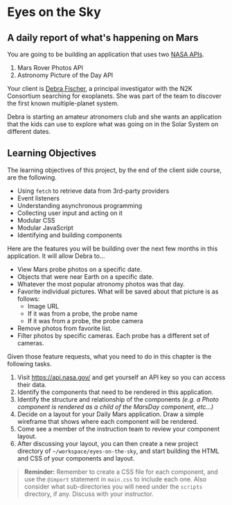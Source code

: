 # Eyes on the Sky

## A daily report of what's happening on Mars

You are going to be building an application that uses two [NASA APIs](https://api.nasa.gov/).

1. Mars Rover Photos API
1. Astronomy Picture of the Day API

Your client is [Debra Fischer](https://www.radcliffe.harvard.edu/people/debra-ann-fischer), a principal investigator with the N2K Consortium searching for exoplanets. She was part of the team to discover the first known multiple-planet system.

Debra is starting an amateur atronomers club and she wants an application that the kids can use to explore what was going on in the Solar System on different dates.

## Learning Objectives

The learning objectives of this project, by the end of the client side course, are the following.

* Using `fetch` to retrieve data from 3rd-party providers
* Event listeners
* Understanding asynchronous programming
* Collecting user input and acting on it
* Modular CSS
* Modular JavaScript
* Identifying and building components

Here are the features you will be building over the next few months in this application. It will allow Debra to...

* View Mars probe photos on a specific date.
* Objects that were near Earth on a specific date.
* Whatever the most popular atronomy photos was that day.
* Favorite individual pictures. What will be saved about that picture is as follows:
    * Image URL
    * If it was from a probe, the probe name
    * If it was from a probe, the probe camera
* Remove photos from favorite list.
* Filter photos by specific cameras. Each probe has a different set of cameras.

Given those feature requests, what you need to do in this chapter is the following tasks.

1. Visit https://api.nasa.gov/ and get yourself an API key so you can access their data.
1. Identify the components that need to be rendered in this application.
1. Identify the structure and relationship of the components _(e.g. a Photo component is rendered as a child of the MarsDay component, etc...)_
1. Decide on a layout for your Daily Mars application. Draw a simple wireframe that shows where each component will be rendered.
1. Come see a member of the instruction team to review your component layout.
1. After discussing your layout, you can then create a new project directory of `~/workspace/eyes-on-the-sky`, and start building the HTML and CSS of your components and layout.

> **Reminder:** Remember to create a CSS file for each component, and use the `@import` statement in `main.css` to include each one. Also consider what sub-directories you will need under the `scripts` directory, if any. Discuss with your instructor.